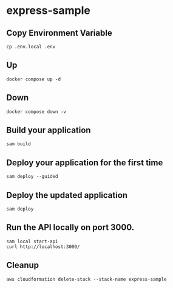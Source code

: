 # express-sample

## Copy Environment Variable
```
cp .env.local .env
```

## Up
```
docker compose up -d
```

## Down
```
docker compose down -v
```

## Build your application
```
sam build
```

## Deploy your application for the first time
```
sam deploy --guided
```

## Deploy the updated application
```
sam deploy
```

## Run the API locally on port 3000.
```
sam local start-api
curl http://localhost:3000/
```

## Cleanup
```
aws cloudformation delete-stack --stack-name express-sample
```
